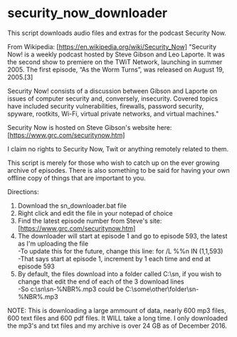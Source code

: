 # security_now_downloader
This script downloads audio files and extras for the podcast Security Now.

From Wikipedia: [https://en.wikipedia.org/wiki/Security_Now]
"Security Now! is a weekly podcast hosted by Steve Gibson and Leo Laporte. It was the second show to premiere on the TWiT Network, launching in summer 2005. The first episode, “As the Worm Turns”, was released on August 19, 2005.[3]

Security Now! consists of a discussion between Gibson and Laporte on issues of computer security and, conversely, insecurity. Covered topics have included security vulnerabilities, firewalls, password security, spyware, rootkits, Wi-Fi, virtual private networks, and virtual machines."

Security Now is hosted on Steve Gibson's website here: [https://www.grc.com/securitynow.htm]

I claim no rights to Security Now, Twit or anything remotely related to them.

This script is merely for those who wish to catch up on the ever growing archive of episodes. There is also something to be said for having your own offline copy of things that are important to you.

Directions:  
1) Download the sn_downloader.bat file  
2) Right click and edit the file in your notepad of choice  
3) Find the latest episode number from Steve's site: [https://www.grc.com/securitynow.htm]  
4) The downloader will start at episode 1 and go to episode 593, the latest as I'm uploading the file  
    -To update this for the future, change this line: for /L %%n IN (1,1,593)  
    -That says start at episode 1, increment by 1 each time and end at episode 593  
5) By default, the files download into a folder called C:\sn, if you wish to change that edit the end of each of the 3 download lines  
    -So c:\sn\sn-%NBR%.mp3 could be C:\some\other\folder\sn-%NBR%.mp3  
    
NOTE: This is downloading a large ammount of data, nearly 600 mp3 files, 600 text files and 600 pdf files. It WILL take a long time.
      I only downloaded the mp3's and txt files and my archive is over 24 GB as of December 2016.
